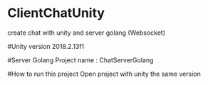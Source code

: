 # ClientChatUnity
create chat with unity and server golang (Websocket)

#Unity
version 2018.2.13f1

#Server Golang 
Project name : ChatServerGolang

#How to run this project
Open project with unity the same version
